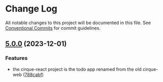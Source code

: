 # Change Log

All notable changes to this project will be documented in this file.
See [Conventional Commits](https://conventionalcommits.org) for commit guidelines.

## [5.0.0](https://github.com/zthun/cirque/compare/v4.3.2...v5.0.0) (2023-12-01)


### Features

* the cirque-react project is the todo app renamed from the old cirque-web ([788cabf](https://github.com/zthun/cirque/commit/788cabf211a122f154152ea4c04ed4c7096e8b21))
